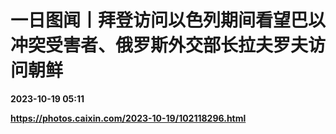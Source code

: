 # 一日图闻丨拜登访问以色列期间看望巴以冲突受害者、俄罗斯外交部长拉夫罗夫访问朝鲜

**2023-10-19 05:11**

**https://photos.caixin.com/2023-10-19/102118296.html**

